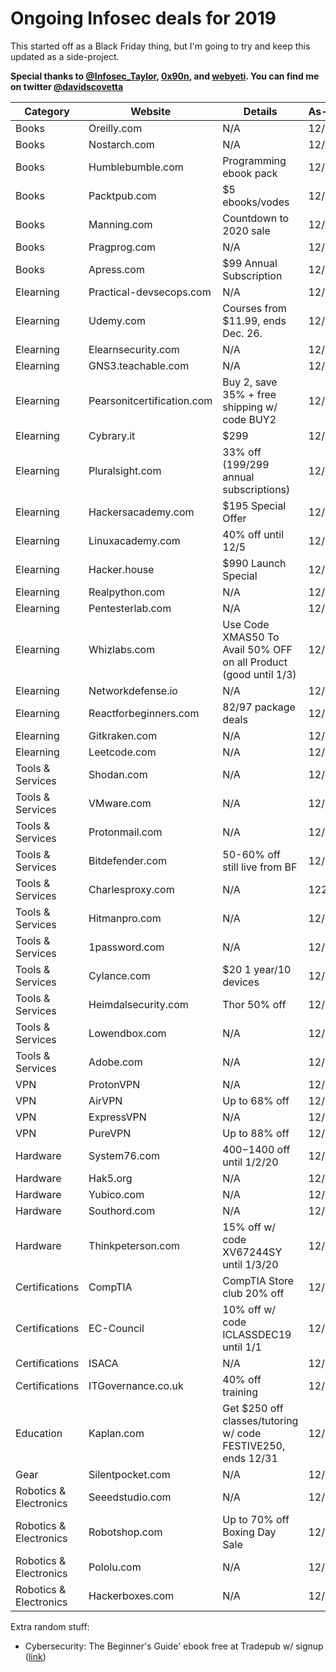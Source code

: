 # Ongoing Infosec deals for 2019
This started off as a Black Friday thing, but I'm going to try and keep this updated as a side-project.

**Special thanks to [@Infosec_Taylor](https://twitter.com/Infosec_Taylor/), [0x90n](https://github.com/0x90n/InfoSec-Black-Friday/blob/master/README.md), and [webyeti](https://www.webyeti.ninja/blog/hackerblkfri). You can find me on twitter [@davidscovetta](https://twitter.com/davidscovetta)**

| Category | Website | Details | As-of | Link |
| -------- | ------- | ------- | ----- | ---- |
| Books | Oreilly.com | N/A | 12/25 | N/A |
| Books | Nostarch.com | N/A | 12/25 | N/A|
| Books | Humblebumble.com | Programming ebook pack | 12/5 | [link](https://www.humblebundle.com/books/oreilly-classics-oreilly-books?hmb_source=humble_home&hmb_medium=product_tile&hmb_campaign=mosaic_section_2_layout_index_6_layout_type_twos_tile_index_2_c_oreillyclassicsoreilly_bookbundle) | 
| Books | Packtpub.com | $5 ebooks/vodes | 12/25 | [link](https://www.packtpub.com/all-products) |
| Books | Manning.com | Countdown to 2020 sale | 12/25 | [link](https://www.manning.com/news/countdown-to-2020) |
| Books | Pragprog.com | N/A | 12/25 | N/A |
| Books | Apress.com | $99 Annual Subscription | 12/25 | [link](https://www.apress.com/us/apress-access) |
| Elearning | Practical-devsecops.com | N/A | 12/25 | N/A |
| Elearning | Udemy.com | Courses from $11.99, ends Dec. 26. | 12/25 | [link](https://www.udemy.com) |
| Elearning | Elearnsecurity.com | N/A | 12/25 | N/A |
| Elearning | GNS3.teachable.com | N/A | 12/25 | N/A |
| Elearning | Pearsonitcertification.com | Buy 2, save 35% + free shipping w/ code BUY2 | 12/25 | [link](http://www.pearsonitcertification.com/) |
| Elearning | Cybrary.it | $299 | 12/25 | [link](https://www.cybrary.it/) |
| Elearning | Pluralsight.com | 33% off ($199/$299 annual subscriptions) | 12/25 | [link](https://www.pluralsight.com/offer/2019/end-of-year) |
| Elearning | Hackersacademy.com | $195 Special Offer | 12/25 | [link](https://www.hackersacademy.com/bundles?bundle_id=special-offer) |
| Elearning | Linuxacademy.com | 40% off until 12/5 | 12/25 | [link](https://linuxacademy.com/pricing/individual/) |
| Elearning | Hacker.house | $990 Launch Special | 12/25 | [link](https://hacker.house/training/) |
| Elearning | Realpython.com | N/A | 12/25 | N/A |
| Elearning | Pentesterlab.com | N/A | 12/25 | N/A |
| Elearning | Whizlabs.com | Use Code XMAS50 To Avail 50% OFF on all Product (good until 1/3) | 12/25 | [link](https://www.whizlabs.com/) |
| Elearning | Networkdefense.io | N/A | 12/25 | N/A |
| Elearning | Reactforbeginners.com | $82/$97 package deals | 12/25 | [link](https://reactforbeginners.com/) |
| Elearning | Gitkraken.com | N/A | 12/25 | N/A |
| Elearning | Leetcode.com | N/A | 12/25 | N/A |
| Tools & Services | Shodan.com | N/A | 12/25 | N/A |
| Tools & Services | VMware.com | N/A | 12/25 | N/A |
| Tools & Services | Protonmail.com | N/A | 12/5 | N/A |
| Tools & Services | Bitdefender.com | 50-60% off still live from BF | 12/25 | [link](https://www.bitdefender.com/media/html/consumer/new/Black-Friday-2019-opt/) |
| Tools & Services | Charlesproxy.com | N/A | 122/5 | N/A |
| Tools & Services | Hitmanpro.com | N/A | 12/25 | N/A |
| Tools & Services | 1password.com | N/A | 12/25 | N/A |
| Tools & Services | Cylance.com | $20 1 year/10 devices | 12/25 | [link](https://shop.cylance.com/us) |
| Tools & Services | Heimdalsecurity.com | Thor 50% off | 12/25 | [link](https://heimdalsecurity.com/en/products/thor-premium-home) |
| Tools & Services | Lowendbox.com | N/A | 12/25 | N/A |
| Tools & Services | Adobe.com | N/A | 12/25 | N/A |
| VPN | ProtonVPN | N/A | 12/5 | N/A |
| VPN | AirVPN | Up to 68% off | 12/25 | [link](https://airvpn.org/buy/) |
| VPN | ExpressVPN | N/A | 12/25 | N/A |
| VPN | PureVPN | Up to 88% off | 12/5 | [link](https://www.purevpn.com/order) |
| Hardware | System76.com | $400-$1400 off until 1/2/20 | 12/25 | [link](https://system76.com/) |
| Hardware | Hak5.org | N/A | 12/25 | N/A |
| Hardware | Yubico.com | N/A | 12/25 | N/A |
| Hardware | Southord.com | N/A | 12/5 | N/A |
| Hardware | Thinkpeterson.com | 15% off w/ code XV67244SY until 1/3/20 | 12/25 | [link](https://www.thinkpeterson.com/) |
| Certifications| CompTIA | CompTIA Store club 20% off | 12/25 | [link](https://store.comptia.org/comptia-store-club/p/ITPR-0020-ANNS-2019) |
| Certifications | EC-Council | 10% off w/ code ICLASSDEC19 until 1/1 | 12/25 | [link](https://iclass.eccouncil.org/iclass-specials/) |
| Certifications | ISACA | N/A | 12/25 | N/A |
| Certifications | ITGovernance.co.uk | 40% off training  | 12/25 | [link](https://www.itgovernance.co.uk/shop/category/get-40-offselectedclassroom-and-live-online-training-courses?promo_name=40_Off_Dec&promo_id=Site_Wide&promo_creative=Banner&promo_position=Static_Banner) |
| Education | Kaplan.com | Get $250 off classes/tutoring w/ code FESTIVE250, ends 12/31 | 12/25 | [link](https://www.haptest.com/gre) |
| Gear | Silentpocket.com | N/A | 12/25 | N/A |
| Robotics & Electronics | Seeedstudio.com | N/A | 12/25 | N/A |
| Robotics & Electronics | Robotshop.com | Up to 70% off Boxing Day Sale | 12/25 | [link](https://www.robotshop.com/en/boxing-day-sale.html) |
| Robotics & Electronics | Pololu.com | N/A | 12/25 | N/A |
| Robotics & Electronics | Hackerboxes.com | N/A | 12/25 | N/A |

Extra random stuff:
- Cybersecurity: The Beginner's Guide' ebook free at Tradepub w/ signup ([link](https://www.dealnews.com/lw/click.html?20,2,18244534,iref=content-wide-body-search-desktop,reqid=2b91a76d83cdebe48f4e6684b0a97b08))
